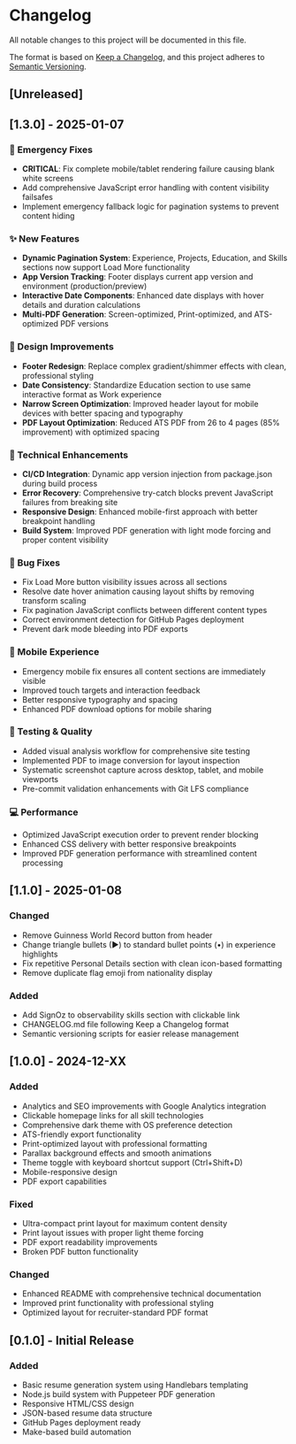 # Changelog

All notable changes to this project will be documented in this file.

The format is based on [Keep a Changelog](https://keepachangelog.com/en/1.0.0/),
and this project adheres to [Semantic Versioning](https://semver.org/spec/v2.0.0.html).

## [Unreleased]

## [1.3.0] - 2025-01-07

### 🚨 Emergency Fixes
- **CRITICAL**: Fix complete mobile/tablet rendering failure causing blank white screens
- Add comprehensive JavaScript error handling with content visibility failsafes
- Implement emergency fallback logic for pagination systems to prevent content hiding

### ✨ New Features  
- **Dynamic Pagination System**: Experience, Projects, Education, and Skills sections now support Load More functionality
- **App Version Tracking**: Footer displays current app version and environment (production/preview)
- **Interactive Date Components**: Enhanced date displays with hover details and duration calculations
- **Multi-PDF Generation**: Screen-optimized, Print-optimized, and ATS-optimized PDF versions

### 🎨 Design Improvements
- **Footer Redesign**: Replace complex gradient/shimmer effects with clean, professional styling
- **Date Consistency**: Standardize Education section to use same interactive format as Work experience
- **Narrow Screen Optimization**: Improved header layout for mobile devices with better spacing and typography
- **PDF Layout Optimization**: Reduced ATS PDF from 26 to 4 pages (85% improvement) with optimized spacing

### 🔧 Technical Enhancements
- **CI/CD Integration**: Dynamic app version injection from package.json during build process
- **Error Recovery**: Comprehensive try-catch blocks prevent JavaScript failures from breaking site
- **Responsive Design**: Enhanced mobile-first approach with better breakpoint handling
- **Build System**: Improved PDF generation with light mode forcing and proper content visibility

### 🐛 Bug Fixes
- Fix Load More button visibility issues across all sections
- Resolve date hover animation causing layout shifts by removing transform scaling
- Fix pagination JavaScript conflicts between different content types
- Correct environment detection for GitHub Pages deployment
- Prevent dark mode bleeding into PDF exports

### 📱 Mobile Experience
- Emergency mobile fix ensures all content sections are immediately visible
- Improved touch targets and interaction feedback
- Better responsive typography and spacing
- Enhanced PDF download options for mobile sharing

### 🧪 Testing & Quality
- Added visual analysis workflow for comprehensive site testing
- Implemented PDF to image conversion for layout inspection
- Systematic screenshot capture across desktop, tablet, and mobile viewports
- Pre-commit validation enhancements with Git LFS compliance

### 💻 Performance
- Optimized JavaScript execution order to prevent render blocking
- Enhanced CSS delivery with better responsive breakpoints
- Improved PDF generation performance with streamlined content processing

## [1.1.0] - 2025-01-08

### Changed
- Remove Guinness World Record button from header
- Change triangle bullets (▶) to standard bullet points (•) in experience highlights  
- Fix repetitive Personal Details section with clean icon-based formatting
- Remove duplicate flag emoji from nationality display

### Added
- Add SignOz to observability skills section with clickable link
- CHANGELOG.md file following Keep a Changelog format
- Semantic versioning scripts for easier release management

## [1.0.0] - 2024-12-XX

### Added
- Analytics and SEO improvements with Google Analytics integration
- Clickable homepage links for all skill technologies
- Comprehensive dark theme with OS preference detection
- ATS-friendly export functionality
- Print-optimized layout with professional formatting
- Parallax background effects and smooth animations
- Theme toggle with keyboard shortcut support (Ctrl+Shift+D)
- Mobile-responsive design
- PDF export capabilities

### Fixed
- Ultra-compact print layout for maximum content density
- Print layout issues with proper light theme forcing
- PDF export readability improvements
- Broken PDF button functionality

### Changed
- Enhanced README with comprehensive technical documentation
- Improved print functionality with professional styling
- Optimized layout for recruiter-standard PDF format

## [0.1.0] - Initial Release

### Added
- Basic resume generation system using Handlebars templating
- Node.js build system with Puppeteer PDF generation
- Responsive HTML/CSS design
- JSON-based resume data structure
- GitHub Pages deployment ready
- Make-based build automation